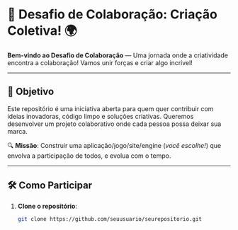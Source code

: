 # 🚀 Desafio de Colaboração: Criação Coletiva! 🌍

**Bem-vindo ao Desafio de Colaboração** — Uma jornada onde a criatividade encontra a colaboração! Vamos unir forças e criar algo incrível!

---

## 🎯 Objetivo

Este repositório é uma iniciativa aberta para quem quer contribuir com ideias inovadoras, código limpo e soluções criativas. Queremos desenvolver um projeto colaborativo onde cada pessoa possa deixar sua marca.

🔍 **Missão**: Construir uma aplicação/jogo/site/engine (*você escolhe!*) que envolva a participação de todos, e evolua com o tempo.

---

## 🛠️ Como Participar

1. **Clone o repositório**:
   ```bash
   git clone https://github.com/seuusuario/seurepositorio.git
